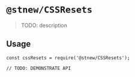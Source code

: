 # `@stnew/CSSResets`

> TODO: description

## Usage

```
const cssResets = require('@stnew/CSSResets');

// TODO: DEMONSTRATE API
```
